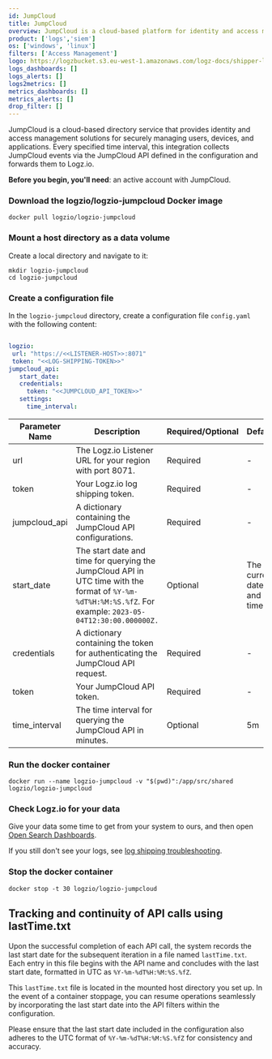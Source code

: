 ```yaml
---
id: JumpCloud
title: JumpCloud
overview: JumpCloud is a cloud-based platform for identity and access management. Deploy this integration to ship JumpCloud events to Logz.io.
product: ['logs','siem']
os: ['windows', 'linux']
filters: ['Access Management']
logo: https://logzbucket.s3.eu-west-1.amazonaws.com/logz-docs/shipper-logos/jumpcloud.png
logs_dashboards: []
logs_alerts: []
logs2metrics: []
metrics_dashboards: []
metrics_alerts: []
drop_filter: []
---
```



JumpCloud is a cloud-based directory service that provides identity and access management solutions for securely managing users, devices, and applications. Every specified time interval, this integration collects JumpCloud events via the JumpCloud API defined in the configuration and forwards them to Logz.io.



**Before you begin, you'll need**: an active account with JumpCloud.
 
### Download the logzio/logzio-jumpcloud Docker image

```shell
docker pull logzio/logzio-jumpcloud
```

### Mount a host directory as a data volume

Create a local directory and navigate to it:

```shell
mkdir logzio-jumpcloud
cd logzio-jumpcloud
```

### Create a configuration file

In the `logzio-jumpcloud` directory, create a configuration file `config.yaml` with the following content:


```yaml

logzio:
 url: "https://<<LISTENER-HOST>>:8071"
 token: "<<LOG-SHIPPING-TOKEN>>"
jumpcloud_api:
   start_date:
   credentials:
     token: "<<JUMPCLOUD_API_TOKEN>>"
   settings:
     time_interval:
```

| Parameter Name | Description | Required/Optional | Default |
| --- | --- | --- | --- |
| url | The Logz.io Listener URL for your region with port 8071. | Required | - |
| token | Your Logz.io log shipping token. | Required | - |
| jumpcloud_api | A dictionary containing the JumpCloud API configurations. | Required | - |
| start_date | The start date and time for querying the JumpCloud API in UTC time with the format of `%Y-%m-%dT%H:%M:%S.%fZ`. For example: `2023-05-04T12:30:00.000000Z.` | Optional | The current date and time. |
| credentials | A dictionary containing the token for authenticating the JumpCloud API request. | Required | - |
| token | Your JumpCloud API token. | Required | - |
| time_interval | The time interval for querying the JumpCloud API in minutes. | Optional |5m |


### Run the docker container

```shell
docker run --name logzio-jumpcloud -v "$(pwd)":/app/src/shared logzio/logzio-jumpcloud
```

### Check Logz.io for your data

Give your data some time to get from your system to ours, and then open [Open Search Dashboards](https://app.logz.io/#/dashboard/osd).

If you still don't see your logs, see [log shipping troubleshooting](https://docs.logz.io/docs/user-guide/log-management/troubleshooting/log-shipping-troubleshooting/).

### Stop the docker container

```shell
docker stop -t 30 logzio/logzio-jumpcloud
```

## Tracking and continuity of API calls using lastTime.txt


Upon the successful completion of each API call, the system records the last start date for the subsequent iteration in a file named `lastTime.txt`. Each entry in this file begins with the API name and concludes with the last start date, formatted in UTC as `%Y-%m-%dT%H:%M:%S.%fZ`.

This `lastTime.txt` file is located in the mounted host directory you set up. In the event of a container stoppage, you can resume operations seamlessly by incorporating the last start date into the API filters within the configuration.

Please ensure that the last start date included in the configuration also adheres to the UTC format of `%Y-%m-%dT%H:%M:%S.%fZ` for consistency and accuracy.